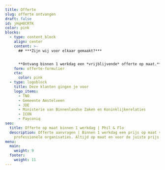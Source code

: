 ```yaml
---
title: Offerte
slug: offerte ontvangen
draft: false
id: jHqH8CRTK
color: pink
blocks:
  - type: content_block
    align: center
    content: >-
      ## ***Zijn wij voor elkaar gemaakt?***


      **Ontvang binnen 1 werkdag een *vrijblijvende* offerte op maat.** Onze experts hebben ervaring in vele branches en snappen precies waar je behoefte ligt.
    form: offerte-formulier
    cta:
      color: pink
  - type: logoblock
    title: Deze klanten gingen je voor
    logo_items:
      - TNO
      - Gemeente Amstelveen
      - JDE
      - Ministerie van Binnenlandse Zaken en Koninklijkerelaties
      - ICON
      - Payconiq
seo:
  title: Offerte op maat binnen 1 werkdag | Phil & Flo
  description: Offerte aanvragen | Binnen 1 werkdag een prijs op maat voor
    professionele organisaties. Altijd op maat en voor de juiste prijs.
menu:
  main:
    weight: 9
  footer:
    weight: 11
---
```

